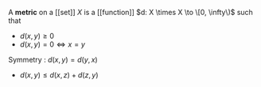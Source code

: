 A **metric** on a [[set]] $X$ is a [[function]] $d: X \times X \to \[0, \infty\)$ such that

* $d(x,y) \geq 0$
* $d(x, y) = 0 \iff x = y$

Symmetry
: $d(x,y) = d(y,x)$

* $d(x,y) \leq d(x, z) + d(z,y)$